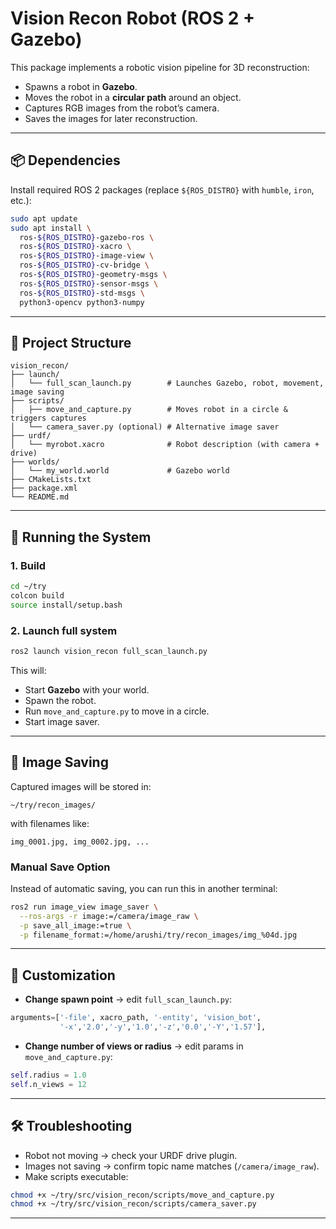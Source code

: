 

# Vision Recon Robot (ROS 2 + Gazebo)

This package implements a robotic vision pipeline for 3D reconstruction:

* Spawns a robot in **Gazebo**.
* Moves the robot in a **circular path** around an object.
* Captures RGB images from the robot’s camera.
* Saves the images for later reconstruction.

---

## 📦 Dependencies

Install required ROS 2 packages (replace `${ROS_DISTRO}` with `humble`, `iron`, etc.):

```bash
sudo apt update
sudo apt install \
  ros-${ROS_DISTRO}-gazebo-ros \
  ros-${ROS_DISTRO}-xacro \
  ros-${ROS_DISTRO}-image-view \
  ros-${ROS_DISTRO}-cv-bridge \
  ros-${ROS_DISTRO}-geometry-msgs \
  ros-${ROS_DISTRO}-sensor-msgs \
  ros-${ROS_DISTRO}-std-msgs \
  python3-opencv python3-numpy
```

---

## 📂 Project Structure

```
vision_recon/
├── launch/
│   └── full_scan_launch.py        # Launches Gazebo, robot, movement, image saving
├── scripts/
│   ├── move_and_capture.py        # Moves robot in a circle & triggers captures
│   └── camera_saver.py (optional) # Alternative image saver
├── urdf/
│   └── myrobot.xacro              # Robot description (with camera + drive)
├── worlds/
│   └── my_world.world             # Gazebo world
├── CMakeLists.txt
├── package.xml
└── README.md
```

---

## 🚀 Running the System

### 1. Build

```bash
cd ~/try
colcon build
source install/setup.bash
```

### 2. Launch full system

```bash
ros2 launch vision_recon full_scan_launch.py
```

This will:

* Start **Gazebo** with your world.
* Spawn the robot.
* Run `move_and_capture.py` to move in a circle.
* Start image saver.

---

## 📸 Image Saving

Captured images will be stored in:

```
~/try/recon_images/
```

with filenames like:

```
img_0001.jpg, img_0002.jpg, ...
```

### Manual Save Option

Instead of automatic saving, you can run this in another terminal:

```bash
ros2 run image_view image_saver \
  --ros-args -r image:=/camera/image_raw \
  -p save_all_image:=true \
  -p filename_format:=/home/arushi/try/recon_images/img_%04d.jpg
```

---

## 🔧 Customization

* **Change spawn point** → edit `full_scan_launch.py`:

```python
arguments=['-file', xacro_path, '-entity', 'vision_bot',
           '-x','2.0','-y','1.0','-z','0.0','-Y','1.57'],
```

* **Change number of views or radius** → edit params in `move_and_capture.py`:

```python
self.radius = 1.0
self.n_views = 12
```

---

## 🛠 Troubleshooting

* Robot not moving → check your URDF drive plugin.
* Images not saving → confirm topic name matches (`/camera/image_raw`).
* Make scripts executable:

```bash
chmod +x ~/try/src/vision_recon/scripts/move_and_capture.py
chmod +x ~/try/src/vision_recon/scripts/camera_saver.py
```

---
